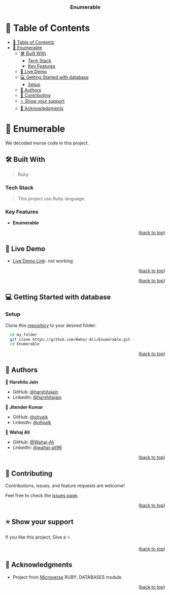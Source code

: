 <a name="readme-top"></a>
<div align="center">

  <h3><b>Enumerable</b></h3>
</div>

# 📗 Table of Contents

- [📗 Table of Contents](#-table-of-contents)
- [📖 Enumerable ](#-enumerable-)
  - [🛠 Built With ](#-built-with-)
    - [Tech Stack ](#tech-stack-)
    - [Key Features ](#key-features-)
  - [🚀 Live Demo ](#-live-demo-)
  - [💻 Getting Started with database ](#-getting-started-with-database-)
    - [Setup](#setup)
  - [👥 Authors ](#-authors-)
  - [🤝 Contributing ](#-contributing-)
  - [⭐️ Show your support ](#️-show-your-support-)
  - [🙏 Acknowledgments ](#-acknowledgments-)

# 📖 Enumerable <a name="about-project"></a>

We decoded morse code in this project.

## 🛠 Built With <a name="built-with"></a>

>Ruby
### Tech Stack <a name="tech-stack"></a>

> This project use Ruby language.

### Key Features <a name="key-features"></a>
- **Enumerable**

<p align="right">(<a href="#readme-top">back to top</a>)</p>

## 🚀 Live Demo <a name="live-demo"></a>

- [Live Demo Link](#)- not working

<p align="right">(<a href="#readme-top">back to top</a>)</p>

<p align="right">(<a href="#readme-top">back to top</a>)</p>

## 💻 Getting Started with database <a name="getting-started"></a>

### Setup

Clone this [repository](https://github.com/Wahaj-Ali/Enumerable.git) to your desired folder:

```sh
  cd my-folder
  git clone https://github.com/Wahaj-Ali/Enumerable.git 
  cd Enumerable
```

<p align="right">(<a href="#readme-top">back to top</a>)</p>

## 👥 Authors <a name="authors"></a>
👤 **Harshita Jain**

- GitHub: [@harshitajain](https://github.com/harshitajain06)
- LinkedIn: [@harshitajain](https://www.linkedin.com/in/harshitajain06/)

👤 **Jitender Kumar**

- GitHub: [@ohyajk](https://github.com/ohyajk)
- LinkedIn: [@ohyajk](https://www.linkedin.com/in/ohyajk/)

👤 **Wahaj Ali**
- GitHub: [@Wahaj-Ali](https://github.com/Wahaj-Ali)
- LinkedIn: [@wahaj-ali96](https://www.linkedin.com/in/wahaj-ali96/)

<p align="right">(<a href="#readme-top">back to top</a>)</p>

## 🤝 Contributing <a name="contributing"></a>

Contributions, issues, and feature requests are welcome!

Feel free to check the [issues page](https://github.com/Wahaj-Ali/Enumerable/issues).

<p align="right">(<a href="#readme-top">back to top</a>)</p>

## ⭐️ Show your support <a name="support"></a>

If you like this project, Give a ⭐️.

<p align="right">(<a href="#readme-top">back to top</a>)</p>

## 🙏 Acknowledgments <a name="acknowledgements"></a>

- Project from [Microverse](https://www.microverse.org/?grsf=i6yi2m) RUBY, DATABASES module


<p align="right">(<a href="#readme-top">back to top</a>)</p>
